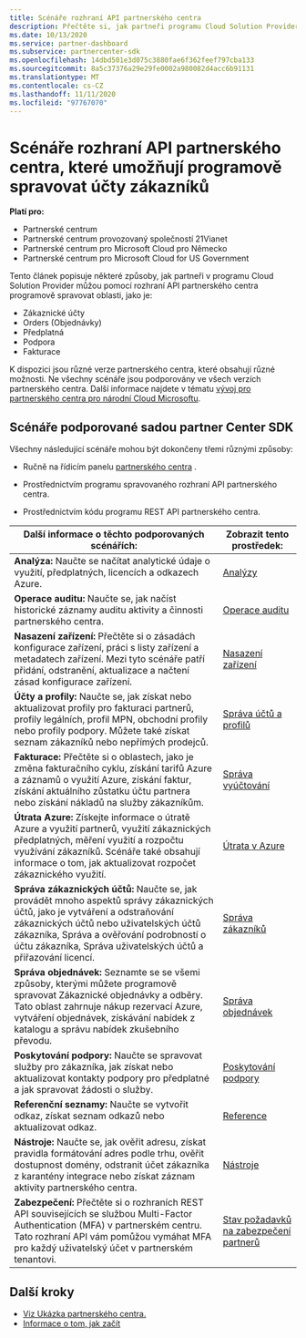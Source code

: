 ```yaml
---
title: Scénáře rozhraní API partnerského centra
description: Přečtěte si, jak partneři programu Cloud Solution Provider můžou používat rozhraní API partnerského centra k programové správě účtů, objednávek, podpory a fakturace zákazníků.
ms.date: 10/13/2020
ms.service: partner-dashboard
ms.subservice: partnercenter-sdk
ms.openlocfilehash: 14dbd501e3d075c3880fae6f362feef797cba133
ms.sourcegitcommit: 8a5c37376a29e29fe0002a980082d4acc6b91131
ms.translationtype: MT
ms.contentlocale: cs-CZ
ms.lasthandoff: 11/11/2020
ms.locfileid: "97767070"
---
```

# <a name="partner-center-api-scenarios-that-let-you-programmatically-manage-customer-accounts"></a>Scénáře rozhraní API partnerského centra, které umožňují programově spravovat účty zákazníků

**Platí pro:**

- Partnerské centrum
- Partnerské centrum provozovaný společností 21Vianet
- Partnerské centrum pro Microsoft Cloud pro Německo
- Partnerské centrum pro Microsoft Cloud for US Government

Tento článek popisuje některé způsoby, jak partneři v programu Cloud Solution Provider můžou pomocí rozhraní API partnerského centra programově spravovat oblasti, jako je:

- Zákaznické účty
- Orders (Objednávky)
- Předplatná
- Podpora
- Fakturace

K dispozici jsou různé verze partnerského centra, které obsahují různé možnosti. Ne všechny scénáře jsou podporovány ve všech verzích partnerského centra. Další informace najdete v tématu [vývoj pro partnerského centra pro národní Cloud Microsoftu](developing-for-partner-center-for-microsoft-national-cloud.md).

## <a name="scenarios-supported-by-the-partner-center-sdk"></a>Scénáře podporované sadou partner Center SDK

Všechny následující scénáře mohou být dokončeny třemi různými způsoby:

- Ručně na řídicím panelu [partnerského centra](https://partner.microsoft.com/dashboard) .

- Prostřednictvím programu spravovaného rozhraní API partnerského centra.

- Prostřednictvím kódu programu REST API partnerského centra.

| Další informace o těchto podporovaných scénářích:  | Zobrazit tento prostředek:     |
|----------------------------------|--------------------------|
| **Analýza:** Naučte se načítat analytické údaje o využití, předplatných, licencích a odkazech Azure.         | [Analýzy](usage-analytics.md)  |
| **Operace auditu:** Naučte se, jak načíst historické záznamy auditu aktivity a činnosti partnerského centra. | [Operace auditu](audit.md)                     |
| **Nasazení zařízení:** Přečtěte si o zásadách konfigurace zařízení, práci s listy zařízení a metadatech zařízení. Mezi tyto scénáře patří přidání, odstranění, aktualizace a načtení zásad konfigurace zařízení.    | [Nasazení zařízení](device-deployment.md)  |
| **Účty a profily:** Naučte se, jak získat nebo aktualizovat profily pro fakturaci partnerů, profily legálních, profil MPN, obchodní profily nebo profily podpory. Můžete také získat seznam zákazníků nebo nepřímých prodejců. | [Správa účtů a profilů](manage-profiles-and-information.md)                                                                        |
| **Fakturace:** Přečtěte si o oblastech, jako je změna fakturačního cyklu, získání tarifů Azure a záznamů o využití Azure, získání faktur, získání aktuálního zůstatku účtu partnera nebo získání nákladů na služby zákazníkům.  | [Správa vyúčtování](manage-billing.md)   |
| **Útrata Azure:** Získejte informace o útratě Azure a využití partnerů, využití zákaznických předplatných, měření využití a rozpočtu využívání zákazníků. Scénáře také obsahují informace o tom, jak aktualizovat rozpočet zákaznického využití. | [Útrata v Azure](azure-spending.md)  |
| **Správa zákaznických účtů:** Naučte se, jak provádět mnoho aspektů správy zákaznických účtů, jako je vytváření a odstraňování zákaznických účtů nebo uživatelských účtů zákazníka, Správa a ověřování podrobností o účtu zákazníka, Správa uživatelských účtů a přiřazování licencí.  | [Správa zákazníků](manage-customers.md)  |
| **Správa objednávek:** Seznamte se se všemi způsoby, kterými můžete programově spravovat Zákaznické objednávky a odběry. Tato oblast zahrnuje nákup rezervací Azure, vytváření objednávek, získávání nabídek z katalogu a správu nabídek zkušebního převodu.   | [Správa objednávek](manage-orders.md)  |
| **Poskytování podpory:** Naučte se spravovat služby pro zákazníka, jak získat nebo aktualizovat kontakty podpory pro předplatné a jak spravovat žádosti o služby.  | [Poskytování podpory](provide-support.md)   |
| **Referenční seznamy:** Naučte se vytvořit odkaz, získat seznam odkazů nebo aktualizovat odkaz.  | [Reference](/partner/develop/referrals)  |
| **Nástroje:** Naučte se, jak ověřit adresu, získat pravidla formátování adres podle trhu, ověřit dostupnost domény, odstranit účet zákazníka z karantény integrace nebo získat záznam aktivity partnerského centra. | [Nástroje](utilities.md)  |
| **Zabezpečení:** Přečtěte si o rozhraních REST API souvisejících se službou Multi-Factor Authentication (MFA) v partnerském centru. Tato rozhraní API vám pomůžou vymáhat MFA pro každý uživatelský účet v partnerském tenantovi.  | [Stav požadavků na zabezpečení partnerů](partner-security-requirements.md)  |

## <a name="next-steps"></a>Další kroky

- [Viz Ukázka partnerského centra.](partner-center-samples.md)
- [Informace o tom, jak začít](get-started.md)
